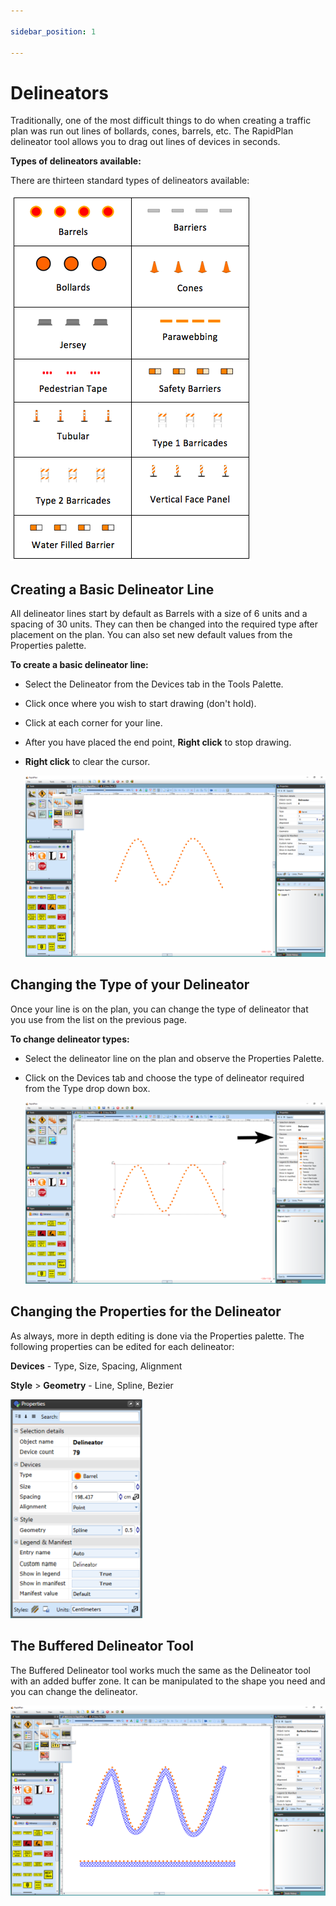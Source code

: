 ```yaml
---

sidebar_position: 1

---
```

# Delineators

Traditionally, one of the most difficult things to do when creating a traffic plan was run out lines of bollards, cones, barrels, etc. The RapidPlan delineator tool allows you to drag out lines of devices in seconds.

**Types of delineators available:**

There are thirteen standard types of delineators available:

![Types_of_Delineators](./assets/Types_of_Delineators.png)

## Creating a Basic Delineator Line

All delineator lines start by default as Barrels with a size of 6 units and a spacing of 30 units. They can then be changed into the required type after placement on the plan. You can also set new default values from the Properties palette.

**To create a basic delineator line:**

- Select the Delineator from the Devices tab in the Tools Palette.
- Click once where you wish to start drawing (don't hold).
- Click at each corner for your line.
- After you have placed the end point, **Right click** to stop drawing.
- **Right click** to clear the cursor.

    ![Delineator_Line](./assets/Delineator_Line.png)

## Changing the Type of your Delineator

Once your line is on the plan, you can change the type of delineator that you use from the list on the previous page.

**To change delineator types:**

- Select the delineator line on the plan and observe the Properties Palette.
- Click on the Devices tab and choose the type of delineator required from the Type drop down box.

    ![Changing_Delineator_Type](./assets/Changing_Delineator_Type.png)

## Changing the Properties for the Delineator

As always, more in depth editing is done via the Properties palette. The following properties can be edited for each delineator:

**Devices** - Type, Size, Spacing, Alignment

**Style** > **Geometry** - Line, Spline, Bezier

![Delineator_Properties_Palette](./assets/Delineator_Properties_Palette.png)

## The Buffered Delineator Tool

The Buffered Delineator tool works much the same as the Delineator tool with an added buffer zone. It can be manipulated to the shape you need and you can change the delineator.

![The_Buffered_Delineator](./assets/The_Buffered_Delineator.png)

